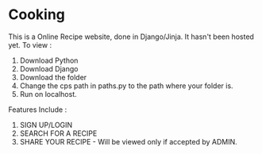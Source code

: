 Cooking
=======

This is a Online Recipe website, done in Django/Jinja. 
It hasn't been hosted yet. To view :
1. Download Python
2. Download Django
3. Download the folder
4. Change the cps path in paths.py to the path where your folder is.
5. Run on localhost.

Features Include :
1. SIGN UP/LOGIN
2. SEARCH FOR A RECIPE
3. SHARE YOUR RECIPE - Will be viewed only if accepted by ADMIN.


